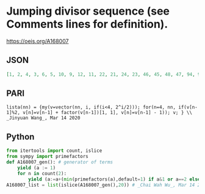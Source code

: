 # Jumping divisor sequence \(see Comments lines for definition\)\.
https://oeis.org/A168007
## JSON
```JSON
[1, 2, 4, 3, 6, 5, 10, 9, 12, 11, 22, 21, 24, 23, 46, 45, 48, 47, 94, 93, 96, 95, 100, 99, 102, 101, 202, 201, 204, 203, 210, 209, 220, 219, 222, 221, 234, 233, 466, 465, 468, 467, 934, 933, 936, 935, 940, 939, 942, 941, 1882, 1881, 1884, 1883, 1890, 1889, 3778, 3777, 3780, 3779, 7558, 7557, 7560, 7559]
```
## PARI
```PARI
lista(nn) = {my(v=vector(nn, i, if(i<4, 2^i/2))); for(n=4, nn, if(v[n-1]%2, v[n]=v[n-1] + factor(v[n-1])[1, 1], v[n]=v[n-1] - 1)); v; } \\ _Jinyuan Wang_, Mar 14 2020
```
## Python
```Python
from itertools import count, islice
from sympy import primefactors
def A168007_gen(): # generator of terms
    yield (a := 1)
    for n in count(2):
        yield (a:=a+(min(primefactors(a),default=1) if a&1 or a==2 else -1))
A168007_list = list(islice(A168007_gen(),20)) # _Chai Wah Wu_, Mar 14 2023
```
